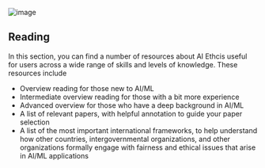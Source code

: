 ![image](https://user-images.githubusercontent.com/80533280/112971308-15c14980-911d-11eb-8f0a-9121893154a7.png)


## Reading

In this section, you can find a number of resources about AI Ethcis useful for users across a wide range of skills and levels of knowledge. These resources include

* Overview reading for those new to AI/ML
* Intermediate overview reading for those with a bit more experience
* Advanced overview for those who have a deep background in AI/ML
* A list of relevant papers, with helpful annotation to guide your paper selection 
* A list of the most important international frameworks, to help understand how other countries, intergovernmental organizations, and other organizations formally engage with fairness and ethical issues that arise in AI/ML applications

